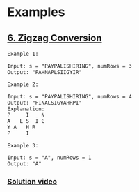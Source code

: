 
# Examples

## [6. Zigzag Conversion](https://leetcode.com/problems/zigzag-conversion/)

```text
Example 1:

Input: s = "PAYPALISHIRING", numRows = 3
Output: "PAHNAPLSIIGYIR"

Example 2:

Input: s = "PAYPALISHIRING", numRows = 4
Output: "PINALSIGYAHRPI"
Explanation:
P     I    N
A   L S  I G
Y A   H R
P     I

Example 3:

Input: s = "A", numRows = 1
Output: "A"

```

### [Solution video](https://www.youtube.com/watch?v=pEku6cp_J80)
